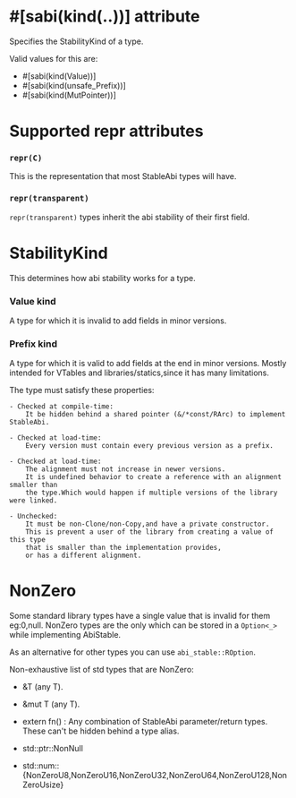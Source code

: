 # #[sabi(kind(..))] attribute

Specifies the StabilityKind of a type.

Valid values for this are:

- #[sabi(kind(Value))]
- #[sabi(kind(unsafe_Prefix))]
- #[sabi(kind(MutPointer))]

# Supported repr attributes

### `repr(C)`

This is the representation that most StableAbi types will have.

### `repr(transparent)`

`repr(transparent)` types inherit the abi stability of their first field.


# StabilityKind

This determines how abi stability works for a type.


### Value kind

A type for which it is invalid to add fields in minor versions.

### Prefix kind

A type for which it is valid to add fields at the end in minor versions.
Mostly intended for VTables and libraries/statics,since it has many limitations.

The type must satisfy these properties:

    - Checked at compile-time:
        It be hidden behind a shared pointer (&/*const/RArc) to implement StableAbi.

    - Checked at load-time:
        Every version must contain every previous version as a prefix.

    - Checked at load-time:
        The alignment must not increase in newer versions.
        It is undefined behavior to create a reference with an alignment smaller than 
        the type.Which would happen if multiple versions of the library were linked.

    - Unchecked:
        It must be non-Clone/non-Copy,and have a private constructor.
        This is prevent a user of the library from creating a value of this type
        that is smaller than the implementation provides,
        or has a different alignment.



# NonZero

Some standard library types have a single value that is invalid for them eg:0,null.
NonZero types are the only which can be stored in a `Option<_>` while implementing AbiStable.

As an alternative for other types you can use `abi_stable::ROption`.

Non-exhaustive list of std types that are NonZero:

- &T (any T).

- &mut T (any T).

- extern fn() :
    Any combination of StableAbi parameter/return types.
    These can't be hidden behind a type alias.

- std::ptr::NonNull

- std::num::{NonZeroU8,NonZeroU16,NonZeroU32,NonZeroU64,NonZeroU128,NonZeroUsize} 

